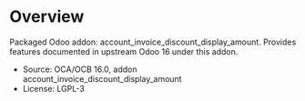 # Overview

Packaged Odoo addon: account_invoice_discount_display_amount. Provides features documented in upstream Odoo 16 under this addon.

- Source: OCA/OCB 16.0, addon account_invoice_discount_display_amount
- License: LGPL-3
